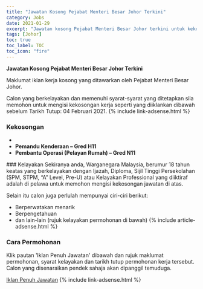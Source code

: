 ```yaml
---
title: "Jawatan Kosong Pejabat Menteri Besar Johor Terkini" 
category: Jobs 
date: 2021-01-29 
excerpt: "Jawatan kosong Pejabat Menteri Besar Johor terkini untuk kekosongan ,Pemandu Kenderaan – Gred H11 ,Pembantu Operasi (Pelayan Rumah) – Gred N11" 
tags: [Johor] 
toc: true 
toc_label: TOC 
toc_icon: "fire" 
--- 
```


**Jawatan Kosong Pejabat Menteri Besar Johor Terkini**

Maklumat iklan kerja kosong yang ditawarkan oleh Pejabat Menteri Besar Johor. 

Calon yang berkelayakan dan memenuhi syarat-syarat yang ditetapkan sila memohon untuk mengisi kekosongan kerja seperti yang diiklankan dibawah sebelum Tarikh Tutup: 04 Februari 2021. 
{% include link-adsense.html %} 
### Kekosongan 
<ul>
<li>
<li><strong>Pemandu Kenderaan &#8211; Gred H11&#160;</strong></li>
<li><strong>Pembantu Operasi (Pelayan Rumah) &#8211; Gred N11</strong></li>
</ul> 
### Kelayakan 
Sekiranya anda, Warganegara Malaysia, berumur 18 tahun keatas yang berkelayakan dengan Ijazah, Diploma, Sijil Tinggi Persekolahan (SPM, STPM, “A” Level, Pre-U) atau Kelayakan Professional yang diiktiraf adalah di pelawa untuk memohon mengisi kekosongan jawatan di atas.

Selain itu calon juga perlulah mempunyai ciri-ciri berikut:
- Berperwatakan menarik
- Berpengetahuan
- dan lain-lain (rujuk kelayakan permohonan di bawah) 
{% include article-adsense.html %} 
### Cara Permohonan 
Klik pautan 'Iklan Penuh Jawatan' dibawah dan rujuk maklumat permohonan, syarat kelayakan dan tarikh tutup permohonan kerja tersebut.
Calon yang disenaraikan pendek sahaja akan dipanggil temuduga.

<a href="https://www.johor.gov.my/archives/7153?fbclid=IwAR3X3OeraLE1R4pa3AlLXKqlisRZmfsHMsMVBwXe8VTCCrusI3tYiW0Oydk" class="btn btn--info" target="_blank" rel="nofollow noopenner">Iklan Penuh Jawatan</a> 
{% include link-adsense.html %} 